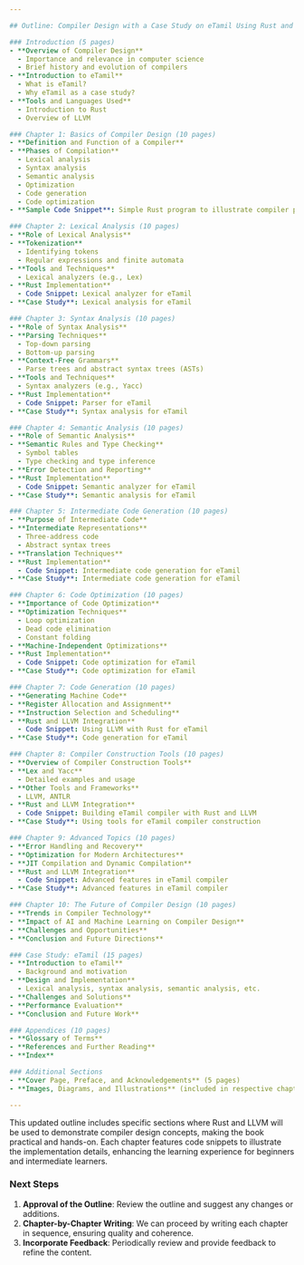 ```yaml
---

## Outline: Compiler Design with a Case Study on eTamil Using Rust and LLVM

### Introduction (5 pages)
- **Overview of Compiler Design**
  - Importance and relevance in computer science
  - Brief history and evolution of compilers
- **Introduction to eTamil**
  - What is eTamil?
  - Why eTamil as a case study?
- **Tools and Languages Used**
  - Introduction to Rust
  - Overview of LLVM

### Chapter 1: Basics of Compiler Design (10 pages)
- **Definition and Function of a Compiler**
- **Phases of Compilation**
  - Lexical analysis
  - Syntax analysis
  - Semantic analysis
  - Optimization
  - Code generation
  - Code optimization
- **Sample Code Snippet**: Simple Rust program to illustrate compiler phases

### Chapter 2: Lexical Analysis (10 pages)
- **Role of Lexical Analysis**
- **Tokenization**
  - Identifying tokens
  - Regular expressions and finite automata
- **Tools and Techniques**
  - Lexical analyzers (e.g., Lex)
- **Rust Implementation**
  - Code Snippet: Lexical analyzer for eTamil
- **Case Study**: Lexical analysis for eTamil

### Chapter 3: Syntax Analysis (10 pages)
- **Role of Syntax Analysis**
- **Parsing Techniques**
  - Top-down parsing
  - Bottom-up parsing
- **Context-Free Grammars**
  - Parse trees and abstract syntax trees (ASTs)
- **Tools and Techniques**
  - Syntax analyzers (e.g., Yacc)
- **Rust Implementation**
  - Code Snippet: Parser for eTamil
- **Case Study**: Syntax analysis for eTamil

### Chapter 4: Semantic Analysis (10 pages)
- **Role of Semantic Analysis**
- **Semantic Rules and Type Checking**
  - Symbol tables
  - Type checking and type inference
- **Error Detection and Reporting**
- **Rust Implementation**
  - Code Snippet: Semantic analyzer for eTamil
- **Case Study**: Semantic analysis for eTamil

### Chapter 5: Intermediate Code Generation (10 pages)
- **Purpose of Intermediate Code**
- **Intermediate Representations**
  - Three-address code
  - Abstract syntax trees
- **Translation Techniques**
- **Rust Implementation**
  - Code Snippet: Intermediate code generation for eTamil
- **Case Study**: Intermediate code generation for eTamil

### Chapter 6: Code Optimization (10 pages)
- **Importance of Code Optimization**
- **Optimization Techniques**
  - Loop optimization
  - Dead code elimination
  - Constant folding
- **Machine-Independent Optimizations**
- **Rust Implementation**
  - Code Snippet: Code optimization for eTamil
- **Case Study**: Code optimization for eTamil

### Chapter 7: Code Generation (10 pages)
- **Generating Machine Code**
- **Register Allocation and Assignment**
- **Instruction Selection and Scheduling**
- **Rust and LLVM Integration**
  - Code Snippet: Using LLVM with Rust for eTamil
- **Case Study**: Code generation for eTamil

### Chapter 8: Compiler Construction Tools (10 pages)
- **Overview of Compiler Construction Tools**
- **Lex and Yacc**
  - Detailed examples and usage
- **Other Tools and Frameworks**
  - LLVM, ANTLR
- **Rust and LLVM Integration**
  - Code Snippet: Building eTamil compiler with Rust and LLVM
- **Case Study**: Using tools for eTamil compiler construction

### Chapter 9: Advanced Topics (10 pages)
- **Error Handling and Recovery**
- **Optimization for Modern Architectures**
- **JIT Compilation and Dynamic Compilation**
- **Rust and LLVM Integration**
  - Code Snippet: Advanced features in eTamil compiler
- **Case Study**: Advanced features in eTamil compiler

### Chapter 10: The Future of Compiler Design (10 pages)
- **Trends in Compiler Technology**
- **Impact of AI and Machine Learning on Compiler Design**
- **Challenges and Opportunities**
- **Conclusion and Future Directions**

### Case Study: eTamil (15 pages)
- **Introduction to eTamil**
  - Background and motivation
- **Design and Implementation**
  - Lexical analysis, syntax analysis, semantic analysis, etc.
- **Challenges and Solutions**
- **Performance Evaluation**
- **Conclusion and Future Work**

### Appendices (10 pages)
- **Glossary of Terms**
- **References and Further Reading**
- **Index**

### Additional Sections
- **Cover Page, Preface, and Acknowledgements** (5 pages)
- **Images, Diagrams, and Illustrations** (included in respective chapters)

---
```


This updated outline includes specific sections where Rust and LLVM will be used to demonstrate compiler design concepts, making the book practical and hands-on. Each chapter features code snippets to illustrate the implementation details, enhancing the learning experience for beginners and intermediate learners.

### Next Steps
1. **Approval of the Outline**: Review the outline and suggest any changes or additions.
2. **Chapter-by-Chapter Writing**: We can proceed by writing each chapter in sequence, ensuring quality and coherence.
3. **Incorporate Feedback**: Periodically review and provide feedback to refine the content.
